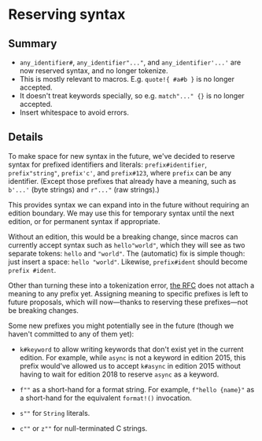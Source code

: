 # Reserving syntax

## Summary

- `any_identifier#`, `any_identifier"..."`, and `any_identifier'...'` are now reserved
  syntax, and no longer tokenize.
- This is mostly relevant to macros. E.g. `quote!{ #a#b }` is no longer accepted.
- It doesn't treat keywords specially, so e.g. `match"..." {}` is no longer accepted.
- Insert whitespace to avoid errors.

## Details

To make space for new syntax in the future,
we've decided to reserve syntax for prefixed identifiers and literals:
`prefix#identifier`, `prefix"string"`, `prefix'c'`, and `prefix#123`,
where `prefix` can be any identifier.
(Except those prefixes that already have a meaning, such as `b'...'` (byte
strings) and `r"..."` (raw strings).)

This provides syntax we can expand into in the future without requiring an
edition boundary. We may use this for temporary syntax until the next edition,
or for permanent syntax if appropriate.

Without an edition, this would be a breaking change, since macros can currently
accept syntax such as `hello"world"`, which they will see as two separate
tokens: `hello` and `"world"`. The (automatic) fix is simple though: just
insert a space: `hello "world"`. Likewise, `prefix#ident` should become
`prefix #ident`.

Other than turning these into a tokenization error,
[the RFC][10] does not attach a meaning to any prefix yet.
Assigning meaning to specific prefixes is left to future proposals,
which will now&mdash;thanks to reserving these prefixes&mdash;not be breaking changes.

Some new prefixes you might potentially see in the future (though we haven't
committed to any of them yet):

- `k#keyword` to allow writing keywords that don't exist yet in the current edition.
  For example, while `async` is not a keyword in edition 2015,
  this prefix would've allowed us to accept `k#async` in edition 2015
  without having to wait for edition 2018 to reserve `async` as a keyword.

- `f""` as a short-hand for a format string.
  For example, `f"hello {name}"` as a short-hand for the equivalent `format!()` invocation.

- `s""` for `String` literals.

- `c""` or `z""` for null-terminated C strings.

[10]: https://github.com/rust-lang/rfcs/pull/3101
